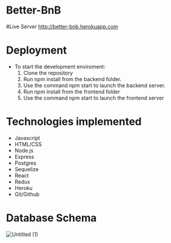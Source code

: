 # Better-BnB


#Live Server
http://better-bnb.herokuapp.com

# Deployment
* To start the development enviroment:
  1. Clone the repository
  2. Run npm install from the backend folder.
  3. Use the command npm start to launch the backend server.
  4. Run npm install from the frontend folder
  5. Use the command npm start to launch the frontend server

# Technologies implemented
* Javascript
* HTML/CSS
* Node.js
* Express
* Postgres
* Sequelize
* React
* Redux
* Heroku
* Git/Github




 # Database Schema
![Untitled (1)](https://user-images.githubusercontent.com/61606838/137645504-50c238cc-3551-4dab-afc6-7ed65ecfe78c.png)

